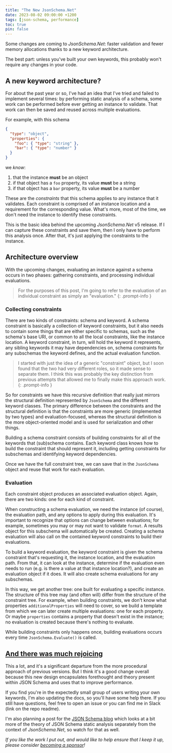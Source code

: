 ```yaml
---
title: "The New JsonSchema.Net"
date: 2023-08-02 09:00:00 +1200
tags: [json-schema, performance]
toc: true
pin: false
---
```


Some changes are coming to _JsonSchema.Net_: faster validation and fewer memory allocations thanks to a new keyword architecture.

The best part: unless you've built your own keywords, this probably won't require any changes in your code.

## A new keyword architecture?

For about the past year or so, I've had an idea that I've tried and failed to implement several times: by performing static analysis of a schema, some work can be performed before ever getting an instance to validate.  That work can then be saved and reused across multiple evaluations.

For example, with this schema

```json
{
  "type": "object",
  "properties": {
    "foo": { "type": "string" },
    "bar": { "type": "number" }
  }
}
```

we _know_:

1. that the instance **must** be an object
2. if that object has a `foo` property, its value **must** be a string
3. if that object has a `bar` property, its value **must** be a number

These are the _constraints_ that this schema applies to any instance that it validates.  Each constraint is comprised of an instance location and a requirement for the corresponding value.  What's more, most of the time, we don't need the instance to identify these constraints.

This is the basic idea behind the upcoming _JsonSchema.Net_ v5 release.  If I can capture these constraints and save them, then I only have to perform this analysis once.  After that, it's just applying the constraints to the instance.

## Architecture overview

With the upcoming changes, evaluating an instance against a schema occurs in two phases:  gathering constraints, and processing individual evaluations.

> For the purposes of this post, I'm going to refer to the evaluation of an individual constraint as simply an "evaluation."
{: .prompt-info }

### Collecting constraints

There are two kinds of constraints: schema and keyword.  A schema constraint is basically a collection of keyword constraints, but it also needs to contain some things that are either specific to schemas, such as the schema's base URI, or common to all the local constraints, like the instance location.  A keyword constraint, in turn, will hold the keyword it represents, any sibling keywords it may have dependencies on, schema constraints for any subschemas the keyword defines, and the actual evaluation function.

> I started with just the idea of a generic "constraint" object, but I soon found that the two had very different roles, so it made sense to separate them.  I think this was probably the key distinction from previous attempts that allowed me to finally make this approach work.
{: .prompt-info }

So for constraints we have this recursive definition that really just mirrors the structural definition represented by `JsonSchema` and the different keyword classes.  The primary difference between the constraints and the structural definition is that the constraints are more generic (implemented by two types) and evaluation-focused, whereas the structural definition is the more object-oriented model and is used for serialization and other things.

Building a schema constraint consists of building constraints for all of the keywords that (sub)schema contains.  Each keyword class knows how to build the constraint that should represent it, including getting constraints for subschemas and identifying keyword dependencies.

Once we have the full constraint tree, we can save that in the `JsonSchema` object and reuse that work for each evaluation.

### Evaluation

Each constraint object produces an associated evaluation object.  Again, there are two kinds: one for each kind of constraint.

When constructing a schema evaluation, we need the instance (of course), the evaluation path, and any options to apply during this evaluation.  It's important to recognize that options can change between evaluations; for example, sometimes you may or may not want to validate `format`.  A results object for this subschema will automatically be created.  Creating a schema evaluation will also call on the contained keyword constraints to build their evaluations.

To build a keyword evaluation, the keyword constraint is given the schema constraint that's requesting it, the instance location, and the evaluation path.  From that, it can look at the instance, determine if the evaluation even needs to run (e.g. is there a value at that instance location?), and create an evaluation object if it does.  It will also create schema evaluations for any subschemas.

In this way, we get another tree: one built for evaluating a specific instance.  The structure of this tree may (and often will) differ from the structure of the constraint tree.  For example, when building constraints, we don't know what properties `additionalProperties` will need to cover, so we build a template from which we can later create multiple evaluations: one for each property.  Or maybe `properties` contains a property that doesn't exist in the instance; no evaluation is created because there's nothing to evaluate.

While building constraints only happens once, building evaluations occurs every time `JsonSchema.Evaluate()` is called.

## [And there was much rejoicing](https://www.youtube.com/watch?v=NmPhaG1ud38)

This a lot, and it's a significant departure from the more procedural approach of previous versions.  But I think it's a good change overall because this new design encapsulates forethought and theory present within JSON Schema and uses that to improve performance.

If you find you're in the expectedly small group of users writing your own keywords, I'm also updating the docs, so you'll have some help there.  If you still have questions, feel free to open an issue or you can find me in Slack (link on the repo readme).

I'm also planning a post for the [JSON Schema blog](https://json-schema.org/blog) which looks at a bit more of the theory of JSON Schema static analysis separately from the context of _JsonSchema.Net_, so watch for that as well.

_If you like the work I put out, and would like to help ensure that I keep it up, please consider [becoming a sponsor](https://github.com/sponsors/gregsdennis)!_
